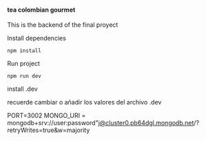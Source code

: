 #### tea colombian gourmet

This is the backend of the final proyect 

Install dependencies

```
npm install
```

Run project

```
npm run dev
```
install .dev

recuerde cambiar o añadir los valores del archivo .dev

PORT=3002
MONGO_URI = mongodb+srv://user:password"j@cluster0.pb64dgl.mongodb.net/<dbproyect>?retryWrites=true&w=majority
